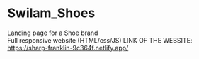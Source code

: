 # Swilam_Shoes
Landing page for a Shoe brand </br>
Full responsive website (HTML/css/JS)
LINK OF THE WEBSITE: https://sharp-franklin-9c364f.netlify.app/
